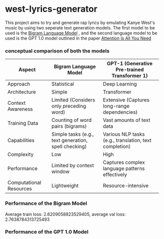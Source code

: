 # west-lyrics-generator

This project aims to try and generate rap lyrics by emulating Kanye West's music by using two seperate text generation models. The first model to be used is the [Bigram Language Model](https://pastebin.com/vxGwbqiH) , and the second language model to be used is the GPT 1.0 model outlined in the paper  [Attention Is All You Need](https://pastebin.com/qXMZ2bst) 

### conceptual comparison of both the models 

| Aspect                   | Bigram Language Model                         | GPT-1 (Generative Pre-trained Transformer 1)       |
|--------------------------|------------------------------------------------|----------------------------------------------------|
| Approach                 | Statistical                                   | Deep Learning                                     |
| Architecture             | Simple                                        | Transformer                                      |
| Context Awareness        | Limited (Considers only preceding word)       | Extensive (Captures long-range dependencies)     |
| Training Data            | Counting of word pairs (bigrams)              | Vast amounts of text data                        |
| Capabilities             | Simple tasks (e.g., text generation, spell checking) | Various NLP tasks (e.g., translation, text completion) |
| Complexity               | Low                                           | High                                             |
| Performance              | Limited by context window                     | Captures complex language patterns effectively   |
| Computational Resources  | Lightweight                                   | Resource-intensive                               |

### Performance of the Bigram Model 

Average train loss: 2.6209058823529405, average val loss: 2.7638784313725493

### Performance of the GPT 1.0 Model


